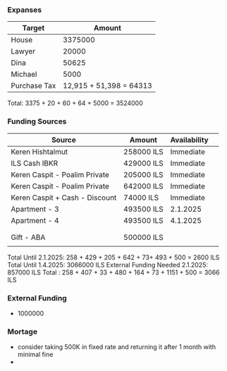 ### Expanses

| Target       | Amount                  |
| ------------ | ----------------------- |
| House        | 3375000                 |
| Lawyer       | 20000                   |
| Dina         | 50625                   |
| Michael      | 5000                    |
| Purchase Tax | 12,915 + 51,398 = 64313 |
Total: 3375 + 20 + 60 + 64 + 5000 = 3524000
### Funding Sources

| Source                            | Amount     | Availability |     |
| --------------------------------- | ---------- | ------------ | --- |
| Keren Hishtalmut                  | 258000 ILS | Immediate    |     |
| ILS Cash IBKR                     | 429000 ILS | Immediate    |     |
| Keren Caspit - Poalim Private     | 205000 ILS | Immediate    |     |
| Keren Caspit - Poalim Private<br> | 642000 ILS | Immediate    |     |
| Keren Caspit + Cash - Discount    | 74000 ILS  | Immediate    |     |
| Apartment - 3                     | 493500 ILS | 2.1.2025     |     |
| Apartment - 4                     | 493500 ILS | 4.1.2025     |     |
|                                   |            |              |     |
|                                   |            |              |     |
| Gift - ABA                        | 500000 ILS |              |     |
|                                   |            |              |     |

Total Until 2.1.2025: 258 + 429 + 205 + 642 + 73+ 493 + 500 = 2600 ILS
Total Until 1.4.2025: 3066000 ILS
External Funding Needed 2.1.2025: 857000 ILS
Total : 258 + 407 + 33 + 480 + 164 + 73 + 1151 + 500 = 3066 ILS



### External Funding
- 1000000


### Mortage
- consider taking 500K in fixed rate and returning it after 1 month with minimal fine
- 

